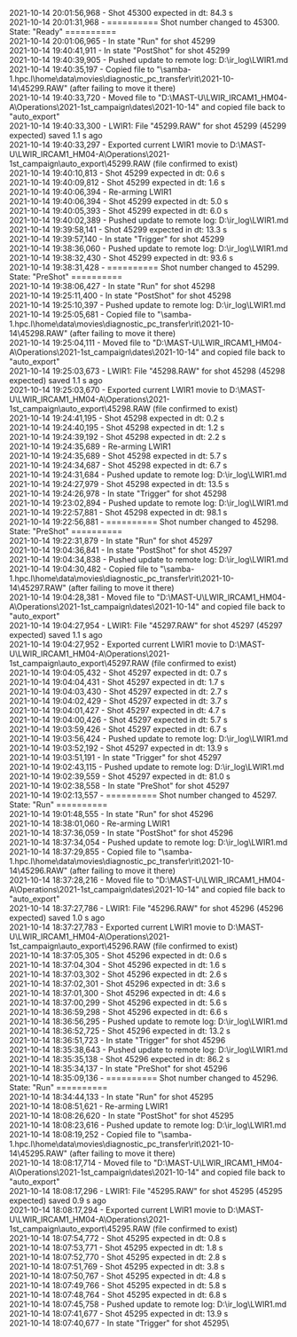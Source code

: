2021-10-14 20:01:56,968 - Shot 45300 expected in dt: 84.3 s\
2021-10-14 20:01:31,968 - ========== Shot number changed to 45300. State: "Ready" ==========\
2021-10-14 20:01:06,965 - In state "Run" for shot 45299\
2021-10-14 19:40:41,911 - In state "PostShot" for shot 45299\
2021-10-14 19:40:39,905 - Pushed update to remote log: D:\ir_log\LWIR1.md\
2021-10-14 19:40:35,197 - Copied file to "\\samba-1.hpc.l\home\data\movies\diagnostic_pc_transfer\rit\2021-10-14\45299.RAW" (after failing to move it there)\
2021-10-14 19:40:33,720 - Moved file to "D:\MAST-U\LWIR_IRCAM1_HM04-A\Operations\2021-1st_campaign\dates\2021-10-14" and copied file back to "auto_export"\
2021-10-14 19:40:33,300 - LWIR1: File "45299.RAW" for shot 45299 (45299 expected) saved 1.1 s ago\
2021-10-14 19:40:33,297 - Exported current LWIR1 movie to D:\MAST-U\LWIR_IRCAM1_HM04-A\Operations\2021-1st_campaign\auto_export\45299.RAW (file confirmed to exist)\
2021-10-14 19:40:10,813 - Shot 45299 expected in dt: 0.6 s\
2021-10-14 19:40:09,812 - Shot 45299 expected in dt: 1.6 s\
2021-10-14 19:40:06,394 - Re-arming LWIR1\
2021-10-14 19:40:06,394 - Shot 45299 expected in dt: 5.0 s\
2021-10-14 19:40:05,393 - Shot 45299 expected in dt: 6.0 s\
2021-10-14 19:40:02,389 - Pushed update to remote log: D:\ir_log\LWIR1.md\
2021-10-14 19:39:58,141 - Shot 45299 expected in dt: 13.3 s\
2021-10-14 19:39:57,140 - In state "Trigger" for shot 45299\
2021-10-14 19:38:36,060 - Pushed update to remote log: D:\ir_log\LWIR1.md\
2021-10-14 19:38:32,430 - Shot 45299 expected in dt: 93.6 s\
2021-10-14 19:38:31,428 - ========== Shot number changed to 45299. State: "PreShot" ==========\
2021-10-14 19:38:06,427 - In state "Run" for shot 45298\
2021-10-14 19:25:11,400 - In state "PostShot" for shot 45298\
2021-10-14 19:25:10,397 - Pushed update to remote log: D:\ir_log\LWIR1.md\
2021-10-14 19:25:05,681 - Copied file to "\\samba-1.hpc.l\home\data\movies\diagnostic_pc_transfer\rit\2021-10-14\45298.RAW" (after failing to move it there)\
2021-10-14 19:25:04,111 - Moved file to "D:\MAST-U\LWIR_IRCAM1_HM04-A\Operations\2021-1st_campaign\dates\2021-10-14" and copied file back to "auto_export"\
2021-10-14 19:25:03,673 - LWIR1: File "45298.RAW" for shot 45298 (45298 expected) saved 1.1 s ago\
2021-10-14 19:25:03,670 - Exported current LWIR1 movie to D:\MAST-U\LWIR_IRCAM1_HM04-A\Operations\2021-1st_campaign\auto_export\45298.RAW (file confirmed to exist)\
2021-10-14 19:24:41,195 - Shot 45298 expected in dt: 0.2 s\
2021-10-14 19:24:40,195 - Shot 45298 expected in dt: 1.2 s\
2021-10-14 19:24:39,192 - Shot 45298 expected in dt: 2.2 s\
2021-10-14 19:24:35,689 - Re-arming LWIR1\
2021-10-14 19:24:35,689 - Shot 45298 expected in dt: 5.7 s\
2021-10-14 19:24:34,687 - Shot 45298 expected in dt: 6.7 s\
2021-10-14 19:24:31,684 - Pushed update to remote log: D:\ir_log\LWIR1.md\
2021-10-14 19:24:27,979 - Shot 45298 expected in dt: 13.5 s\
2021-10-14 19:24:26,978 - In state "Trigger" for shot 45298\
2021-10-14 19:23:02,894 - Pushed update to remote log: D:\ir_log\LWIR1.md\
2021-10-14 19:22:57,881 - Shot 45298 expected in dt: 98.1 s\
2021-10-14 19:22:56,881 - ========== Shot number changed to 45298. State: "PreShot" ==========\
2021-10-14 19:22:31,879 - In state "Run" for shot 45297\
2021-10-14 19:04:36,841 - In state "PostShot" for shot 45297\
2021-10-14 19:04:34,838 - Pushed update to remote log: D:\ir_log\LWIR1.md\
2021-10-14 19:04:30,482 - Copied file to "\\samba-1.hpc.l\home\data\movies\diagnostic_pc_transfer\rit\2021-10-14\45297.RAW" (after failing to move it there)\
2021-10-14 19:04:28,381 - Moved file to "D:\MAST-U\LWIR_IRCAM1_HM04-A\Operations\2021-1st_campaign\dates\2021-10-14" and copied file back to "auto_export"\
2021-10-14 19:04:27,954 - LWIR1: File "45297.RAW" for shot 45297 (45297 expected) saved 1.1 s ago\
2021-10-14 19:04:27,952 - Exported current LWIR1 movie to D:\MAST-U\LWIR_IRCAM1_HM04-A\Operations\2021-1st_campaign\auto_export\45297.RAW (file confirmed to exist)\
2021-10-14 19:04:05,432 - Shot 45297 expected in dt: 0.7 s\
2021-10-14 19:04:04,431 - Shot 45297 expected in dt: 1.7 s\
2021-10-14 19:04:03,430 - Shot 45297 expected in dt: 2.7 s\
2021-10-14 19:04:02,429 - Shot 45297 expected in dt: 3.7 s\
2021-10-14 19:04:01,427 - Shot 45297 expected in dt: 4.7 s\
2021-10-14 19:04:00,426 - Shot 45297 expected in dt: 5.7 s\
2021-10-14 19:03:59,426 - Shot 45297 expected in dt: 6.7 s\
2021-10-14 19:03:56,424 - Pushed update to remote log: D:\ir_log\LWIR1.md\
2021-10-14 19:03:52,192 - Shot 45297 expected in dt: 13.9 s\
2021-10-14 19:03:51,191 - In state "Trigger" for shot 45297\
2021-10-14 19:02:43,115 - Pushed update to remote log: D:\ir_log\LWIR1.md\
2021-10-14 19:02:39,559 - Shot 45297 expected in dt: 81.0 s\
2021-10-14 19:02:38,558 - In state "PreShot" for shot 45297\
2021-10-14 19:02:13,557 - ========== Shot number changed to 45297. State: "Run" ==========\
2021-10-14 19:01:48,555 - In state "Run" for shot 45296\
2021-10-14 18:38:01,060 - Re-arming LWIR1\
2021-10-14 18:37:36,059 - In state "PostShot" for shot 45296\
2021-10-14 18:37:34,054 - Pushed update to remote log: D:\ir_log\LWIR1.md\
2021-10-14 18:37:29,855 - Copied file to "\\samba-1.hpc.l\home\data\movies\diagnostic_pc_transfer\rit\2021-10-14\45296.RAW" (after failing to move it there)\
2021-10-14 18:37:28,216 - Moved file to "D:\MAST-U\LWIR_IRCAM1_HM04-A\Operations\2021-1st_campaign\dates\2021-10-14" and copied file back to "auto_export"\
2021-10-14 18:37:27,786 - LWIR1: File "45296.RAW" for shot 45296 (45296 expected) saved 1.0 s ago\
2021-10-14 18:37:27,783 - Exported current LWIR1 movie to D:\MAST-U\LWIR_IRCAM1_HM04-A\Operations\2021-1st_campaign\auto_export\45296.RAW (file confirmed to exist)\
2021-10-14 18:37:05,305 - Shot 45296 expected in dt: 0.6 s\
2021-10-14 18:37:04,304 - Shot 45296 expected in dt: 1.6 s\
2021-10-14 18:37:03,302 - Shot 45296 expected in dt: 2.6 s\
2021-10-14 18:37:02,301 - Shot 45296 expected in dt: 3.6 s\
2021-10-14 18:37:01,300 - Shot 45296 expected in dt: 4.6 s\
2021-10-14 18:37:00,299 - Shot 45296 expected in dt: 5.6 s\
2021-10-14 18:36:59,298 - Shot 45296 expected in dt: 6.6 s\
2021-10-14 18:36:56,295 - Pushed update to remote log: D:\ir_log\LWIR1.md\
2021-10-14 18:36:52,725 - Shot 45296 expected in dt: 13.2 s\
2021-10-14 18:36:51,723 - In state "Trigger" for shot 45296\
2021-10-14 18:35:38,643 - Pushed update to remote log: D:\ir_log\LWIR1.md\
2021-10-14 18:35:35,138 - Shot 45296 expected in dt: 86.2 s\
2021-10-14 18:35:34,137 - In state "PreShot" for shot 45296\
2021-10-14 18:35:09,136 - ========== Shot number changed to 45296. State: "Run" ==========\
2021-10-14 18:34:44,133 - In state "Run" for shot 45295\
2021-10-14 18:08:51,621 - Re-arming LWIR1\
2021-10-14 18:08:26,620 - In state "PostShot" for shot 45295\
2021-10-14 18:08:23,616 - Pushed update to remote log: D:\ir_log\LWIR1.md\
2021-10-14 18:08:19,252 - Copied file to "\\samba-1.hpc.l\home\data\movies\diagnostic_pc_transfer\rit\2021-10-14\45295.RAW" (after failing to move it there)\
2021-10-14 18:08:17,714 - Moved file to "D:\MAST-U\LWIR_IRCAM1_HM04-A\Operations\2021-1st_campaign\dates\2021-10-14" and copied file back to "auto_export"\
2021-10-14 18:08:17,296 - LWIR1: File "45295.RAW" for shot 45295 (45295 expected) saved 0.9 s ago\
2021-10-14 18:08:17,294 - Exported current LWIR1 movie to D:\MAST-U\LWIR_IRCAM1_HM04-A\Operations\2021-1st_campaign\auto_export\45295.RAW (file confirmed to exist)\
2021-10-14 18:07:54,772 - Shot 45295 expected in dt: 0.8 s\
2021-10-14 18:07:53,771 - Shot 45295 expected in dt: 1.8 s\
2021-10-14 18:07:52,770 - Shot 45295 expected in dt: 2.8 s\
2021-10-14 18:07:51,769 - Shot 45295 expected in dt: 3.8 s\
2021-10-14 18:07:50,767 - Shot 45295 expected in dt: 4.8 s\
2021-10-14 18:07:49,766 - Shot 45295 expected in dt: 5.8 s\
2021-10-14 18:07:48,764 - Shot 45295 expected in dt: 6.8 s\
2021-10-14 18:07:45,758 - Pushed update to remote log: D:\ir_log\LWIR1.md\
2021-10-14 18:07:41,677 - Shot 45295 expected in dt: 13.9 s\
2021-10-14 18:07:40,677 - In state "Trigger" for shot 45295\
